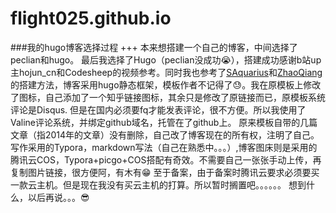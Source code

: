  # flight025.github.io
 ###我的hugo博客选择过程
 +++
 本来想搭建一个自己的博客，中间选择了peclian和hugo。
 最后我选择了Hugo（peclian没成功😭），搭建成功感谢b站up主hojun_cn和Codesheep的视频参考。同时我也参考了[SAquarius](https://saquarius.com/)和[ZhaoQiang](https://www.nashome.cn/)
 的搭建方法，博客采用hugo静态框架，模板作者不记得了😓。我在原模板上修改了图标，自己添加了一个知乎链接图标，其余只是修改了原链接而已，原模板系统评论是Disqus.
 但是在国内必须要fq才能发表评论，很不方便。所以我使用了Valine评论系统，并绑定github域名，托管在了github上。
 原来模板自带的几篇文章（指2014年的文章）没有删除，自己改了博客现在的所有权，注明了自己。
 写作采用的Typora，markdown写法（自己在熟悉中。。。）,博客图床则是采用的腾讯云COS，Typora+picgo+COS搭配有奇效。不需要自己一张张手动上传，再复制图片链接，很方便阿，有木有😁
 至于备案，由于备案时腾讯云要求必须要买一款云主机。但是现在我没有买云主机的打算。所以暂时搁置吧。。。。。。
 想到什么，以后再说。。。😎
